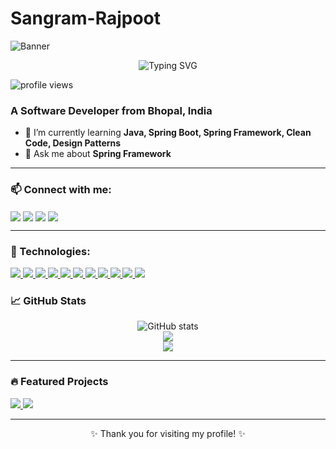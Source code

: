 # Sangram-Rajpoot
![Banner](https://capsule-render.vercel.app/api?type=waving&color=0aa0a0&height=150&section=header)

<p align="center">
  <img src="https://readme-typing-svg.demolab.com?font=Fira+Code&size=24&duration=3000&pause=1000&color=00FFFF&center=true&vCenter=true&width=600&lines=%3CWelcome+!+%2F+%3E;%3CHello+World!+I'm+Sangram%2F%3E;%3C+I'm+from+Bhopal.MP.India%2F+%3E" alt="Typing SVG" />
</p>


<p align="left">
  <img src="https://komarev.com/ghpvc/?username=sangramrajpoot&label=PROFILE+VIEWS&style=flat-square&color=0e75b6" alt="profile views" />
</p>

### A Software Developer from Bhopal, India

- 🌱 I’m currently learning **Java, Spring Boot, Spring Framework, Clean Code, Design Patterns**
- 💬 Ask me about **Spring Framework**


---

### 📫 Connect with me:

<p align="left">
  <a href="https://www.linkedin.com/in/sangram-rajpoot-b9b9b9264/" target="blank"><img align="center" src="https://img.shields.io/badge/LinkedIn-0A66C2?style=for-the-badge&logo=linkedin&logoColor=white" /></a>
  <a href="mailto:rajputsanju2622@gmail.com"><img align="center" src="https://img.shields.io/badge/Gmail-EA4335?style=for-the-badge&logo=gmail&logoColor=white" /></a>
  <a href="https://github.com/sangramrajppot1120"><img align="center" src="https://img.shields.io/badge/GitHub-181717?style=for-the-badge&logo=github&logoColor=white" /></a>
  <a href="https://sangramrajppot1120.github.io/Portfolio/"><img align="center" src="https://img.shields.io/badge/Portfolio-000000?style=for-the-badge&logo=vercel&logoColor=white" /></a>

</p>

---
### 🧰 Technologies:

<p align="left">

  <a href="https://www.java.com/">
    <img src="https://img.shields.io/badge/Java-007396?style=for-the-badge&logo=java&logoColor=white" />
  </a>

  <a href="https://www.geeksforgeeks.org/introduction-to-advanced-java/">
    <img src="https://img.shields.io/badge/Advanced%20Java-ff8c00?style=for-the-badge&logo=java&logoColor=white" />
  </a>

  <a href="https://spring.io/projects/spring-framework">
    <img src="https://img.shields.io/badge/Spring-6DB33F?style=for-the-badge&logo=spring&logoColor=white" />
  </a>

  <a href="https://spring.io/projects/spring-boot">
    <img src="https://img.shields.io/badge/Spring%20Boot-6DB33F?style=for-the-badge&logo=spring-boot&logoColor=white" />
  </a>

  <a href="https://spring.io/projects/spring-framework">
    <img src="https://img.shields.io/badge/Spring%20Framework-6DB33F?style=for-the-badge&logo=spring&logoColor=white" />
  </a>

  <a href="https://developer.mozilla.org/en-US/docs/Web/HTML">
    <img src="https://img.shields.io/badge/HTML5-E34F26?style=for-the-badge&logo=html5&logoColor=white" />
  </a>

  <a href="https://tailwindcss.com/">
  <img src="https://img.shields.io/badge/Tailwind%20CSS-38B2AC?style=for-the-badge&logo=tailwind-css&logoColor=white" />
</a>


  <a href="https://developer.mozilla.org/en-US/docs/Web/JavaScript">
    <img src="https://img.shields.io/badge/JavaScript-F7DF1E?style=for-the-badge&logo=javascript&logoColor=black" />
  </a>

  <a href="https://getbootstrap.com/">
    <img src="https://img.shields.io/badge/Bootstrap-7952B3?style=for-the-badge&logo=bootstrap&logoColor=white" />
  </a>

  <a href="https://www.mysql.com/">
    <img src="https://img.shields.io/badge/MySQL-4479A1?style=for-the-badge&logo=mysql&logoColor=white" />
  </a>

  <a href="https://www.oracle.com/database/">
    <img src="https://img.shields.io/badge/Oracle%20Database-F80000?style=for-the-badge&logo=oracle&logoColor=white" />
  </a>

</p>


### 📈 GitHub Stats

<p align="center">
  <img src="https://github-readme-stats.vercel.app/api?username=sangramrajpoot&show_icons=true&theme=radical" alt="GitHub stats" />
  <br />
  <img src="https://github-readme-streak-stats.herokuapp.com?user=sangramrajpoot&theme=radical&hide_border=false" />
  <br />
  <img src="https://github-readme-stats.vercel.app/api/top-langs/?username=sangramrajpoot&layout=compact&theme=radical" />
</p>

---

### 🔥 Featured Projects

<a href="https://github.com/sangramrajpoot/portfolio-website">
  <img src="https://github-readme-stats.vercel.app/api/pin/?username=sangramrajpoot&repo=portfolio-website&theme=radical" />
</a>

<a href="https://github.com/sangramrajpoot/gym-website">
  <img src="https://github-readme-stats.vercel.app/api/pin/?username=sangramrajpoot&repo=gym-website&theme=radical" />
</a>

---

<p align="center">✨ Thank you for visiting my profile! ✨</p>
